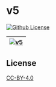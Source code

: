 # v5

[![Github License](https://img.shields.io/github/license/setetres/v5.svg)](https://github.com/setetres/v5/blob/master/LICENSE)

| [![v5](https://setetres.s3.amazonaws.com/setetres.st/img/share-v5.png?v=4&raw=true)](http://v5.setetres.st) |
| ----------------------------------------------------------------------------------------------------------- |

License
-------

[CC-BY-4.0]

[http://v5.setetres.st]: http://v5.setetres.st
[CC-BY-4.0]: http://creativecommons.org/licenses/by/4.0
